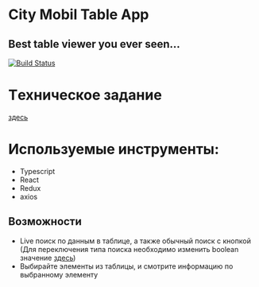 # City Mobil Table App

## Best table viewer you ever seen...

[![Build Status](https://travis-ci.org/joemccann/dillinger.svg?branch=master)](https://travis-ci.org/joemccann/dillinger)

# Tехническое задание

[здесь](https://www.figma.com/file/YAdrLPuxWOLtST1Avq9SpX/Test?node-id=19%3A27)

# Используемые инструменты:

-   Typescript
-   React
-   Redux
-   axios

## Возможности

-   Live поиск по данным в таблице, а также обычный поиск с кнопкой (Для переключения типа поиска необходимо изменить boolean значение [здесь](https://github.com/biostunt/city-mobil-table-app/blob/48eeedb412e56c19b9380800f4ecb9bd7bfa865a/src/components/search/search.component.tsx#L7))
-   Выбирайте элементы из таблицы, и смотрите информацию по выбранному элементу
